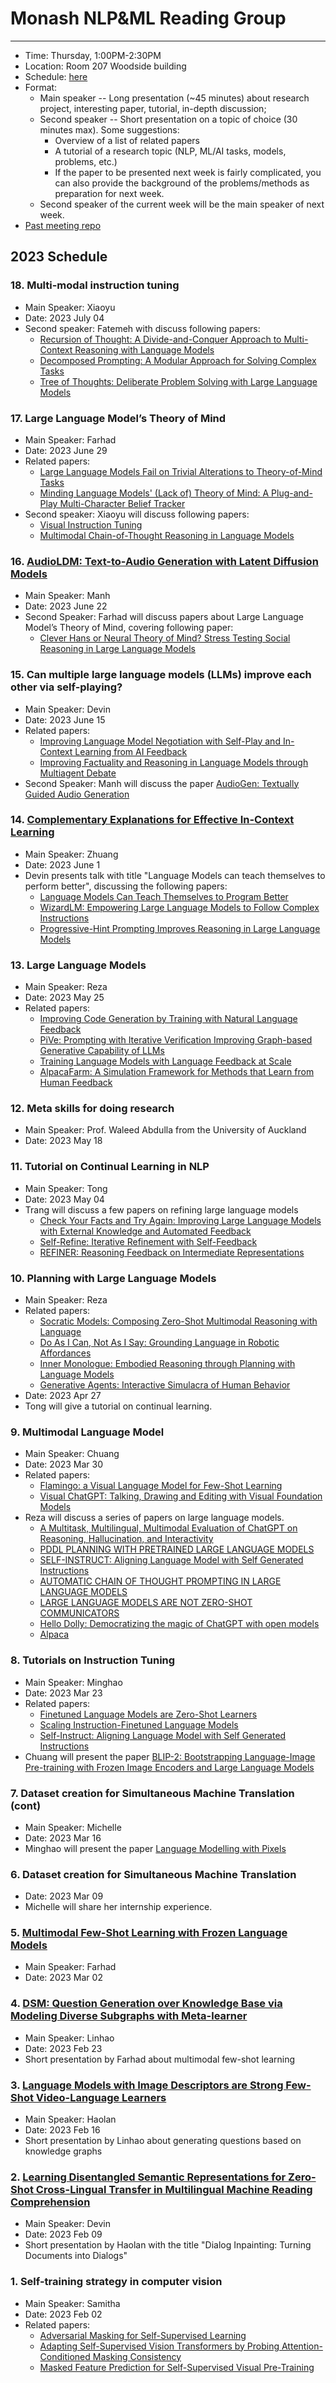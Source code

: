 # Monash NLP&ML Reading Group
---

- Time: Thursday, 1:00PM-2:30PM
- Location: Room 207 Woodside building
- Schedule: [here](https://docs.google.com/document/d/13qkZBy1KBCeFa5s72fMCaCXpthnTWSg0ft4Y9fJuxzw/edit?usp=sharing)
- Format: 
    - Main speaker -- Long presentation (~45 minutes) about research project, interesting paper, tutorial, in-depth discussion; 
    - Second speaker -- Short presentation on a topic of choice (30 minutes max). Some suggestions:
        - Overview of a list of related papers 
        - A tutorial of a research topic (NLP, ML/AI tasks, models, problems, etc.)
        - If the paper to be presented next week is fairly complicated, you can also provide the background of the problems/methods as preparation for next week.
    - Second speaker of the current week will be the main speaker of next week.
- [Past meeting repo](https://github.com/Monash-NLP-ML-Group/lab_reading_group)

## 2023 Schedule
### 18. Multi-modal instruction tuning
- Main Speaker: Xiaoyu
- Date: 2023 July 04
- Second speaker: Fatemeh with discuss following papers:
    - [Recursion of Thought: A Divide-and-Conquer Approach to Multi-Context Reasoning with Language Models](https://arxiv.org/abs/2306.06891)
    - [Decomposed Prompting: A Modular Approach for Solving Complex Tasks](https://arxiv.org/abs/2210.02406)
    - [Tree of Thoughts: Deliberate Problem Solving with Large Language Models](https://arxiv.org/abs/2305.10601)

### 17. Large Language Model’s Theory of Mind
- Main Speaker: Farhad
- Date: 2023 June 29
- Related papers:
    - [Large Language Models Fail on Trivial Alterations to Theory-of-Mind Tasks](https://arxiv.org/abs/2302.08399)
    - [Minding Language Models' (Lack of) Theory of Mind: A Plug-and-Play Multi-Character Belief Tracker](https://arxiv.org/abs/2306.00924)
- Second speaker: Xiaoyu will discuss following papers:
    - [Visual Instruction Tuning](https://arxiv.org/abs/2304.08485)
    - [Multimodal Chain-of-Thought Reasoning in Language Models](https://arxiv.org/abs/2302.00923)
    
### 16. [AudioLDM: Text-to-Audio Generation with Latent Diffusion Models](https://arxiv.org/abs/2301.12503)
- Main Speaker: Manh
- Date: 2023 June 22
- Second Speaker: Farhad will discuss papers about Large Language Model’s Theory of Mind, covering following paper:
    - [Clever Hans or Neural Theory of Mind? Stress Testing Social Reasoning in Large Language Models](https://arxiv.org/abs/2305.14763)


### 15. Can multiple large language models (LLMs) improve each other via self-playing?
- Main Speaker: Devin
- Date: 2023 June 15
- Related papers:
    - [Improving Language Model Negotiation with Self-Play and In-Context Learning from AI Feedback](https://arxiv.org/abs/2305.10142)
    - [Improving Factuality and Reasoning in Language Models through Multiagent Debate](https://arxiv.org/abs/2305.14325)
- Second Speaker: Manh will discuss the paper [AudioGen: Textually Guided Audio Generation](https://arxiv.org/abs/2209.15352)

### 14. [Complementary Explanations for Effective In-Context Learning](https://arxiv.org/abs/2211.13892)
- Main Speaker: Zhuang
- Date: 2023 June 1
- Devin presents talk with title "Language Models can teach themselves to perform better", discussing the following papers:
    - [Language Models Can Teach Themselves to Program Better](https://arxiv.org/abs/2207.14502)
    - [WizardLM: Empowering Large Language Models to Follow Complex Instructions](https://arxiv.org/abs/2304.12244)
    - [Progressive-Hint Prompting Improves Reasoning in Large Language Models](https://arxiv.org/abs/2304.09797)

### 13. Large Language Models
- Main Speaker: Reza
- Date: 2023 May 25
- Related papers:
    - [Improving Code Generation by Training with Natural Language Feedback](https://arxiv.org/abs/2303.16749)
    - [PiVe: Prompting with Iterative Verification Improving Graph-based Generative Capability of LLMs](https://arxiv.org/abs/2305.12392)
    - [Training Language Models with Language Feedback at Scale](https://arxiv.org/abs/2303.16755)
    - [AlpacaFarm: A Simulation Framework for Methods that Learn from Human Feedback](https://tatsu-lab.github.io/alpaca_farm_paper.pdf)

### 12. Meta skills for doing research
- Main Speaker: Prof. Waleed Abdulla from the University of Auckland
- Date: 2023 May 18

### 11. Tutorial on Continual Learning in NLP
- Main Speaker: Tong
- Date: 2023 May 04
- Trang will discuss a few papers on refining large language models
    - [Check Your Facts and Try Again: Improving Large Language Models with External Knowledge and Automated Feedback](https://arxiv.org/abs/2302.12813)
    - [Self-Refine: Iterative Refinement with Self-Feedback](https://arxiv.org/abs/2303.17651)
    - [REFINER: Reasoning Feedback on Intermediate Representations](https://arxiv.org/abs/2304.01904)
    
### 10. Planning with Large Language Models
- Main Speaker: Reza
- Related papers:
    - [Socratic Models: Composing Zero-Shot Multimodal Reasoning with Language](https://arxiv.org/abs/2204.00598)
    - [Do As I Can, Not As I Say: Grounding Language in Robotic Affordances](https://arxiv.org/abs/2204.01691)
    - [Inner Monologue: Embodied Reasoning through Planning with Language Models](https://arxiv.org/abs/2207.05608)
    - [Generative Agents: Interactive Simulacra of Human Behavior](https://arxiv.org/abs/2304.03442)
- Date: 2023 Apr 27
- Tong will give a tutorial on continual learning.

### 9. Multimodal Language Model
- Main Speaker: Chuang
- Date: 2023 Mar 30
- Related papers:
    - [Flamingo: a Visual Language Model for Few-Shot Learning](https://arxiv.org/abs/2204.14198)
    - [Visual ChatGPT: Talking, Drawing and Editing with Visual Foundation Models](https://arxiv.org/abs/2303.04671)
- Reza will discuss a series of papers on large language models.
    - [A Multitask, Multilingual, Multimodal Evaluation of ChatGPT on Reasoning, Hallucination, and Interactivity](https://arxiv.org/abs/2302.04023)
    - [PDDL PLANNING WITH PRETRAINED LARGE LANGUAGE MODELS](https://openreview.net/forum?id=1QMMUB4zfl)
    - [SELF-INSTRUCT: Aligning Language Model with Self Generated Instructions](https://arxiv.org/abs/2212.10560)
    - [AUTOMATIC CHAIN OF THOUGHT PROMPTING IN LARGE LANGUAGE MODELS](https://arxiv.org/abs/2210.03493)
    - [LARGE LANGUAGE MODELS ARE NOT ZERO-SHOT COMMUNICATORS](https://arxiv.org/abs/2210.14986)
    - [Hello Dolly: Democratizing the magic of ChatGPT with open models](https://www.databricks.com/blog/2023/03/24/hello-dolly-democratizing-magic-chatgpt-open-models.html)
    - [Alpaca](https://crfm.stanford.edu/2023/03/13/alpaca.html)

### 8. Tutorials on Instruction Tuning
- Main Speaker: Minghao
- Date: 2023 Mar 23
- Related papers:
    - [Finetuned Language Models are Zero-Shot Learners](https://arxiv.org/abs/2109.01652)
    - [Scaling Instruction-Finetuned Language Models](https://arxiv.org/abs/2210.11416)
    - [Self-Instruct: Aligning Language Model with Self Generated Instructions](https://arxiv.org/abs/2212.10560)
- Chuang will present the paper [BLIP-2: Bootstrapping Language-Image Pre-training with Frozen Image Encoders and Large Language Models](https://arxiv.org/abs/2301.12597)

### 7. Dataset creation for Simultaneous Machine Translation (cont)
- Main Speaker: Michelle
- Date: 2023 Mar 16
- Minghao will present the paper [Language Modelling with Pixels](https://openreview.net/forum?id=FkSp8VW8RjH)

### 6. Dataset creation for Simultaneous Machine Translation
- Date: 2023 Mar 09
- Michelle will share her internship experience.

### 5. [Multimodal Few-Shot Learning with Frozen Language Models](https://arxiv.org/abs/2106.13884)
- Main Speaker: Farhad
- Date: 2023 Mar 02

### 4. [DSM: Question Generation over Knowledge Base via Modeling Diverse Subgraphs with Meta-learner](https://aclanthology.org/2022.emnlp-main.281/)
- Main Speaker: Linhao
- Date: 2023 Feb 23
- Short presentation by Farhad about multimodal few-shot learning

### 3. [Language Models with Image Descriptors are Strong Few-Shot Video-Language Learners](https://arxiv.org/abs/2205.10747)
- Main Speaker: Haolan
- Date: 2023 Feb 16
- Short presentation by Linhao about generating questions based on knowledge graphs


### 2. [Learning Disentangled Semantic Representations for Zero-Shot Cross-Lingual Transfer in Multilingual Machine Reading Comprehension](https://aclanthology.org/2022.acl-long.70/)
- Main Speaker: Devin
- Date: 2023 Feb 09
- Short presentation by Haolan with the title "Dialog Inpainting: Turning Documents into Dialogs"

### 1. Self-training strategy in computer vision
- Main Speaker: Samitha
- Date: 2023 Feb 02
- Related papers:
    - [Adversarial Masking for Self-Supervised Learning](https://arxiv.org/abs/2201.13100)
    - [Adapting Self-Supervised Vision Transformers by Probing Attention-Conditioned Masking Consistency](https://arxiv.org/abs/2206.08222)
    - [Masked Feature Prediction for Self-Supervised Visual Pre-Training](https://openaccess.thecvf.com/content/CVPR2022/papers/Wei_Masked_Feature_Prediction_for_Self-Supervised_Visual_Pre-Training_CVPR_2022_paper.pdf)

